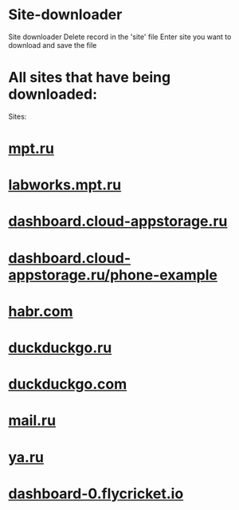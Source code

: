# Site-downloader
Site downloader
Delete record in the 'site' file
Enter site you want to download and save the file

# All sites that have being downloaded:
Sites:
# [mpt.ru](http://site-downloader.tk/mpt.ru/)
# [labworks.mpt.ru](http://site-downloader.tk/labworks.mpt.ru/)
# [dashboard.cloud-appstorage.ru](http://site-downloader.tk/dashboard.cloud-appstorage.ru/)
# [dashboard.cloud-appstorage.ru/phone-example](http://site-downloader.tk/dashboard.cloud-appstorage.ru/phone-example/)
# [habr.com](http://site-downloader.tk/habr.com/)
# [duckduckgo.ru](http://site-downloader.tk/duckduckgo.ru/)
# [duckduckgo.com](http://site-downloader.tk/duckduckgo.com/)
# [mail.ru](http://site-downloader.tk/mail.ru/)
# [ya.ru](http://site-downloader.tk/ya.ru/)
# [dashboard-0.flycricket.io](http://site-downloader.tk/dashboard-0.flycricket.io/)
